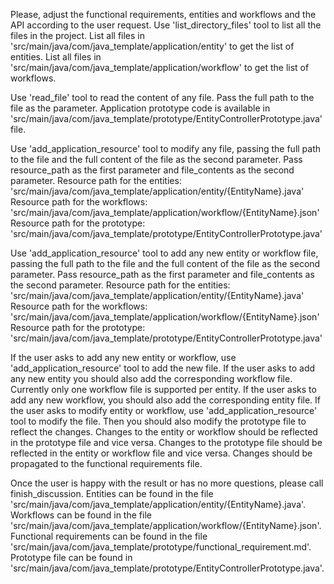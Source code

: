 Please, adjust the functional requirements, entities and workflows and the API according to the user request. 
Use 'list_directory_files' tool to list all the files in the project. 
List all files in 'src/main/java/com/java_template/application/entity' to get the list of entities.
List all files in 'src/main/java/com/java_template/application/workflow' to get the list of workflows.

Use 'read_file' tool to read the content of any file. Pass the full path to the file as the parameter.
Application prototype code is available in 'src/main/java/com/java_template/prototype/EntityControllerPrototype.java' file.

Use 'add_application_resource' tool to modify any file, passing the full path to the file and the full content of the file as the second parameter.
Pass resource_path as the first parameter and file_contents as the second parameter.
Resource path for the entities: 'src/main/java/com/java_template/application/entity/{EntityName}.java'
Resource path for the workflows: 'src/main/java/com/java_template/application/workflow/{EntityName}.json'
Resource path for the prototype: 'src/main/java/com/java_template/prototype/EntityControllerPrototype.java'

Use 'add_application_resource' tool to add any new entity or workflow file, passing the full path to the file and the full content of the file as the second parameter.
Pass resource_path as the first parameter and file_contents as the second parameter.
Resource path for the entities: 'src/main/java/com/java_template/application/entity/{EntityName}.java'
Resource path for the workflows: 'src/main/java/com/java_template/application/workflow/{EntityName}.json'
Resource path for the prototype: 'src/main/java/com/java_template/prototype/EntityControllerPrototype.java'

If the user asks to add any new entity or workflow, use 'add_application_resource' tool to add the new file.
If the user asks to add any new entity you should also add the corresponding workflow file.
Currently only one workflow file is supported per entity.
If the user asks to add any new workflow, you should also add the corresponding entity file.
If the user asks to modify entity or workflow, use 'add_application_resource' tool to modify the file. Then you should also modify the prototype file to reflect the changes.
Changes to the entity or workflow should be reflected in the prototype file and vice versa.
Changes to the prototype file should be reflected in the entity or workflow file and vice versa.
Changes should be propagated to the functional requirements file.

Once the user is happy with the result or has no more questions, please call finish_discussion.
Entities can be found in the file 'src/main/java/com/java_template/application/entity/{EntityName}.java'.
Workflows can be found in the file 'src/main/java/com/java_template/application/workflow/{EntityName}.json'.
Functional requirements can be found in the file 'src/main/java/com/java_template/prototype/functional_requirement.md'.
Prototype file can be found in 'src/main/java/com/java_template/prototype/EntityControllerPrototype.java'.
